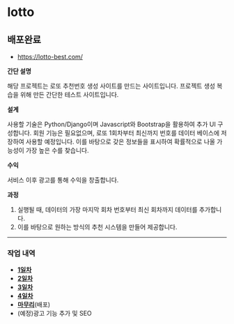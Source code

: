# lotto


## 배포완료

- https://lotto-best.com/



**간단 설명**

해당 프로젝트는 로또 추천번호 생성 사이트를 만드는 사이트입니다.
프로젝트 생성 복습을 위해 만든 간단한 테스트 사이트입니다.



**설계**

사용할 기술은 Python/Django이며 Javascript와 Bootstrap을 활용하여 추가 UI 구성합니다.
회원 기능은 필요없으며, 로또 1회차부터 최신까지 번호를 데이터 베이스에 저장하여 사용할 예정입니다.
이를 바탕으로 갖은 정보들을 표시하여 확률적으로 나올 가능성이 가장 높은 수를 찾습니다.

**수익**

서비스 이후 광고를 통해 수익을 창출합니다.



**과정**

1. 실행될 때, 데이터의 가장 마지막 회차 번호부터 최신 회차까지 데이터를 추가합니다.
2. 이를 바탕으로 원하는 방식의 추천 시스템을 만들어 제공합니다.

<hr>

### 작업 내역


- **<a href="./DAILY_WORK/DAY1">1일차</a>**
- **<a href="./DAILY_WORK/DAY2">2일차</a>**
- **<a href="./DAILY_WORK/DAY3">3일차</a>**
- **<a href="./DAILY_WORK/DAY4">4일차</a>**
- **<a href="./DAILY_WORK/Finish">마무리</a>**(배포)
- (예정)광고 기능 추가 및 SEO

